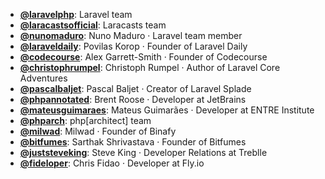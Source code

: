 - **[@laravelphp](https://www.youtube.com/@laravelphp)**: Laravel team
- **[@laracastsofficial](https://www.youtube.com/@Laracastsofficial)**: Laracasts team
- **[@nunomaduro](https://www.youtube.com/@nunomaduro)**: Nuno Maduro ‧ Laravel team member
- **[@laraveldaily](https://www.youtube.com/@LaravelDaily)**: Povilas Korop ‧ Founder of Laravel Daily
- **[@codecourse](https://www.youtube.com/@codecourse)**: Alex Garrett-Smith ‧ Founder of Codecourse
- **[@christophrumpel](https://www.youtube.com/@christophrumpel)**: Christoph Rumpel ‧ Author of Laravel Core Adventures
- **[@pascalbaljet](https://www.youtube.com/@PascalBaljet)**: Pascal Baljet ‧ Creator of Laravel Splade
- **[@phpannotated](https://www.youtube.com/@phpannotated)**: Brent Roose ‧ Developer at JetBrains
- **[@mateusguimaraes](https://www.youtube.com/@MateusGuimaraes)**: Mateus Guimarães ‧ Developer at ENTRE Institute
- **[@phparch](https://www.youtube.com/@Phparch)**: php[architect] team
- **[@milwad](https://www.youtube.com/@milwad)**: Milwad ‧ Founder of Binafy
- **[@bitfumes](https://www.youtube.com/@Bitfumes)**: Sarthak Shrivastava ‧ Founder of Bitfumes
- **[@juststeveking](https://www.youtube.com/@JustSteveKing)**: Steve King ‧ Developer Relations at Treblle
- **[@fideloper](https://www.youtube.com/@fideloper)**: Chris Fidao ‧ Developer at Fly.io
